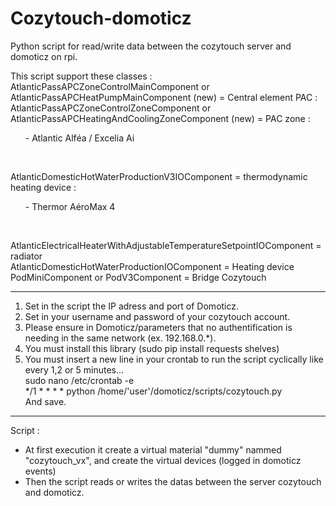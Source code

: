 # Cozytouch-domoticz
Python script for read/write data between the cozytouch server and domoticz on rpi.

This script support these classes : <br>
AtlanticPassAPCZoneControlMainComponent or AtlanticPassAPCHeatPumpMainComponent (new)  = Central element PAC : <br>
AtlanticPassAPCZoneControlZoneComponent or AtlanticPassAPCHeatingAndCoolingZoneComponent (new) = PAC zone :
<ul> - Atlantic Alféa / Excelia Ai 
</ul>
<br>

AtlanticDomesticHotWaterProductionV3IOComponent = thermodynamic heating device :
<ul> - Thermor AéroMax 4 
</ul>
<br>

AtlanticElectricalHeaterWithAdjustableTemperatureSetpointIOComponent = radiator <br>
AtlanticDomesticHotWaterProductionIOComponent = Heating device <br>
PodMiniComponent or PodV3Component = Bridge Cozytouch


---------------------------------------------------------------------------------------

1) Set in the script the IP adress and port of Domoticz.
2) Set in your username and password of your cozytouch account.
3) Please ensure in Domoticz/parameters that no authentification is needing in the same network (ex. 192.168.0.*).
4) You must install this library (sudo pip install requests shelves)
5) You must insert a new line in your crontab to run the script cyclically like every 1,2 or 5 minutes...<br>
  sudo nano /etc/crontab -e <br>
  */1 *   * * *   <utilisateur>      python /home/'user'/domoticz/scripts/cozytouch.py <br>
  And save.

---------------------------------------------------------------------------------------

Script : 
- At first execution it create a virtual material "dummy" nammed "cozytouch_vx", and create the virtual devices (logged in domoticz events)
- Then the script reads or writes the datas between the server cozytouch and domoticz.
